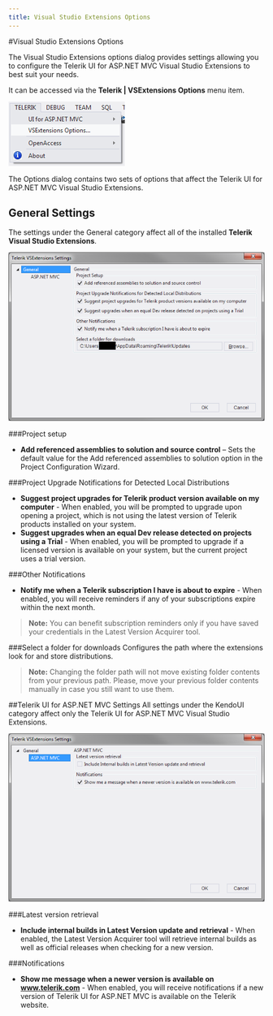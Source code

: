 ```yaml
---
title: Visual Studio Extensions Options
---
```


#Visual Studio Extensions Options

The Visual Studio Extensions options dialog provides settings allowing you to configure the Telerik UI for ASP.NET MVC Visual Studio Extensions to best suit your needs.

It can be accessed via the **Telerik | VSExtensions Options** menu item.

![Options menu](/getting-started/using-kendo-with/aspnet-mvc/vs-integration/images/options_menu.png)

The Options dialog contains two sets of options that affect the Telerik UI for ASP.NET MVC Visual Studio Extensions.

## General Settings ##
The settings under the General category affect all of the installed **Telerik Visual Studio Extensions**.

![Options Dialog](/getting-started/using-kendo-with/aspnet-mvc/vs-integration/images/options.png)

###Project setup
- **Add referenced assemblies to solution and source control** – Sets the default value for the Add referenced assemblies to solution option in the Project Configuration Wizard.

###Project Upgrade Notifications for Detected Local Distributions

- **Suggest project upgrades for Telerik product version available on my computer** - When enabled, you will be prompted to upgrade upon opening a project, which is not using the latest version of Telerik products installed on your system.
- **Suggest upgrades when an equal Dev release detected on projects using a Trial** - When enabled, you will be prompted to upgrade if a licensed version is available on your system,  but the current project uses a trial version.

###Other Notifications
- **Notify me when a Telerik subscription I have is about to expire** - When enabled, you will receive reminders if any of your subscriptions expire within the next month.

>**Note:**
You can benefit subscription reminders only if you have saved your credentials in the Latest Version Acquirer tool.

###Select a folder for downloads
Configures the path where the extensions look for and store distributions.

>**Note:**
Changing the folder path will not move existing folder contents from your previous path. Please, move your previous folder contents manually in case you still want to use them.

##Telerik UI for ASP.NET MVC Settings
All settings under the KendoUI category affect only the Telerik UI for ASP.NET MVC Visual Studio Extensions.

![Options Dialog](/getting-started/using-kendo-with/aspnet-mvc/vs-integration/images/options_kendo.png)

###Latest version retrieval

- **Include internal builds in Latest Version update and retrieval** - When enabled, the Latest Version Acquirer tool will retrieve internal builds as well as official releases when checking for a new version.

###Notifications

- **Show me message when a newer version is available on www.telerik.com** - When enabled, you will receive notifications if a new version of Telerik UI for ASP.NET MVC is available on the Telerik website.
